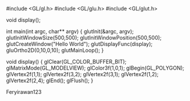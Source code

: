#include <GL/gl.h>
#include <GL/glu.h>
#include <GL/glut.h>

void display();

int main(int argc, char** argv)
{
    glutInit(&argc, argv);
    glutInitWindowSize(500,500);
    glutInitWindowPosition(500,500);
    glutCreateWindow("Hello World");
    glutDisplayFunc(display);
    gluOrtho2D(0,10,0,10);
    glutMainLoop();
}

void display()
{
    glClear(GL_COLOR_BUFFER_BIT);
    glMatrixMode(GL_MODELVIEW);
    glColor3f(1,0,1);
    glBegin(GL_POLYGON);
    glVertex2f(1,1);
    glVertex2f(3,2);
    glVertex2f(3,1);
    glVertex2f(1,2);
    glVertex2f(2,4);
    glEnd();
    glFlush();
}

Feryirawan123